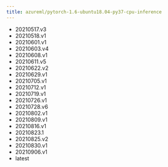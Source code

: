 ```yaml
---
title: azureml/pytorch-1.6-ubuntu18.04-py37-cpu-inference
---
```

- 20210517.v3
- 20210518.v1
- 20210601.v1
- 20210603.v4
- 20210608.v1
- 20210611.v5
- 20210622.v2
- 20210629.v1
- 20210705.v1
- 20210712.v1
- 20210719.v1
- 20210726.v1
- 20210728.v6
- 20210802.v1
- 20210809.v1
- 20210816.v1
- 20210823.1
- 20210825.v2
- 20210830.v1
- 20210906.v1
- latest
